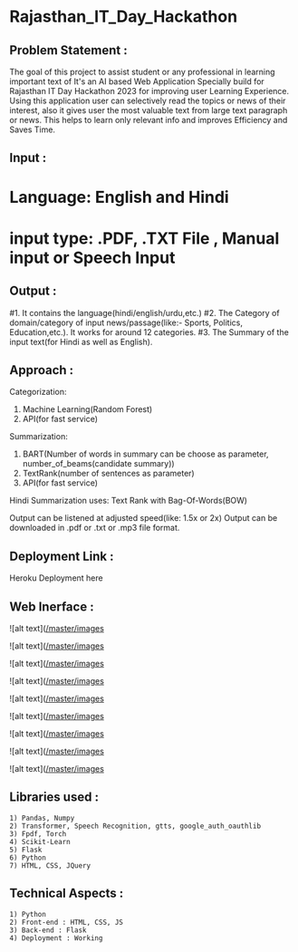 # Rajasthan_IT_Day_Hackathon

## Problem Statement :
The goal of this project to assist student or any professional in learning important text of
It's an AI based Web Application Specially build for Rajasthan IT Day Hackathon 2023 for improving user Learning Experience.
Using this application user can selectively read the topics or news of their interest, also it gives user the most valuable text from large text paragraph or news.
This helps to learn only relevant info and improves Efficiency and Saves Time.

## Input : 

# Language: English and Hindi
# input type: .PDF, .TXT File , Manual input or Speech Input

## Output :
#1. It contains the language(hindi/english/urdu,etc.) 
#2. The Category of domain/category of input news/passage(like:- Sports, Politics, Education,etc.). It works for around 12 categories.
#3. The Summary of the input text(for Hindi as well as English).

## Approach :
Categorization:
1. Machine Learning(Random Forest)
2. API(for fast service)

Summarization:
1. BART(Number of words in summary can be choose as parameter, number_of_beams(candidate summary))
2. TextRank(number of sentences as parameter)
3. API(for fast service)

Hindi Summarization uses:
Text Rank with Bag-Of-Words(BOW)

Output can be listened at adjusted speed(like: 1.5x or 2x)
Output can be downloaded in .pdf or .txt or .mp3 file format.


## Deployment Link :
Heroku Deployment here



## Web Inerface :

![alt text]([/master/images](https://github.com/danishcyber-star/Rajasthan_IT_Day_Hackathon/tree/master/images/header.png)

![alt text]([/master/images](https://github.com/danishcyber-star/Rajasthan_IT_Day_Hackathon/tree/master/images/input_pdf_text.png)

![alt text]([/master/images](https://github.com/danishcyber-star/Rajasthan_IT_Day_Hackathon/tree/master/images/input_text.png)

![alt text]([/master/images](https://github.com/danishcyber-star/Rajasthan_IT_Day_Hackathon/tree/master/images/parameters.png)

![alt text]([/master/images](https://github.com/danishcyber-star/Rajasthan_IT_Day_Hackathon/tree/master/images/summary_sample.png)

![alt text]([/master/images](https://github.com/danishcyber-star/Rajasthan_IT_Day_Hackathon/tree/master/images/Listen_audio.png)

![alt text]([/master/images](https://github.com/danishcyber-star/Rajasthan_IT_Day_Hackathon/tree/master/images/pdf_splitter_successful_upload.png)

![alt text]([/master/images](https://github.com/danishcyber-star/Rajasthan_IT_Day_Hackathon/tree/master/images/pdf_splitter_home.png)

![alt text]([/master/images](https://github.com/danishcyber-star/Rajasthan_IT_Day_Hackathon/tree/master/images/pdf_splitter_download_extracted_file.png)



## Libraries used :
    1) Pandas, Numpy
    2) Transformer, Speech Recognition, gtts, google_auth_oauthlib
    3) Fpdf, Torch
    4) Scikit-Learn
    5) Flask
    6) Python
    7) HTML, CSS, JQuery


## Technical Aspects :
    1) Python 
    2) Front-end : HTML, CSS, JS
    3) Back-end : Flask
    4) Deployment : Working
